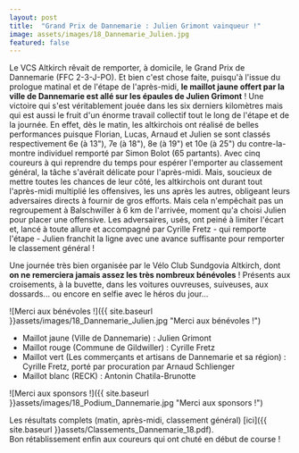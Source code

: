 ```yaml
---
layout: post
title:  "Grand Prix de Dannemarie : Julien Grimont vainqueur !"
image: assets/images/18_Dannemarie_Julien.jpg
featured: false
---
```


Le VCS Altkirch rêvait de remporter, à domicile, le Grand Prix de Dannemarie (FFC 2-3-J-PO). Et bien c'est chose faite, puisqu'à l'issue du prologue matinal et de l'étape de l'après-midi, **le maillot jaune offert par la ville de Dannemarie est allé sur les épaules de Julien Grimont** ! Une victoire qui s'est véritablement jouée dans les six derniers kilomètres mais qui est aussi le fruit d'un énorme travail collectif tout le long de l'étape et de la journée. En effet, dès le matin, les altkirchois ont réalisé de belles performances puisque Florian, Lucas, Arnaud et Julien se sont classés respectivement 6e (à 13"), 7e (à 18"), 8e (à 19") et 10e (à 25") du contre-la-montre individuel remporté par Simon Bolot (65 partants). Avec cinq coureurs à qui reprendre du temps pour espérer l'emporter au classement général, la tâche s'avérait délicate pour l'après-midi. Mais, soucieux de mettre toutes les chances de leur côté, les altkirchois ont durant tout l'après-midi multiplié les offensives, les uns après les autres, obligeant leurs adversaires directs à fournir de gros efforts. Mais cela n'empêchait pas un regroupement à Balschwiller à 6 km de l'arrivée, moment qu'a choisi Julien pour placer une offensive. Les adversaires, usés, ont peiné à limiter l'écart et, lancé à toute allure et accompagné par Cyrille Fretz - qui remporte l'étape - Julien franchit la ligne avec une avance suffisante pour remporter le classement général !

Une journée très bien organisée par le Vélo Club Sundgovia Altkirch, dont **on ne remerciera jamais assez les très nombreux bénévoles** ! Présents aux croisements, à la buvette, dans les voitures ouvreuses, suiveuses, aux dossards... ou encore en selfie avec le héros du jour...

![Merci aux bénévoles !]({{ site.baseurl }}assets/images/18_Dannemarie_Julien.jpg "Merci aux bénévoles !")

*   Maillot jaune (Ville de Dannemarie) : Julien Grimont
*   Maillot rouge (Commune de Gildwiller) : Cyrille Fretz
*   Maillot vert (Les commerçants et artisans de Dannemarie et sa région) : Cyrille Fretz, porté par procuration par Arnaud Schlienger
*   Maillot blanc (RECK) : Antonin Chatila-Brunotte

![Merci aux sponsors !]({{ site.baseurl }}assets/images/18_Podium_Dannemarie.jpg "Merci aux sponsors !")

Les résultats complets (matin, après-midi, classement général) [ici]({{ site.baseurl }}assets/Classements_Dannemarie_18.pdf).  
Bon rétablissement enfin aux coureurs qui ont chuté en début de course !

